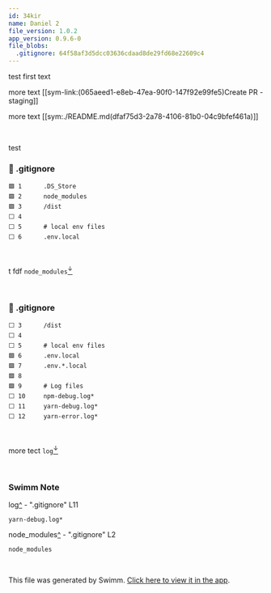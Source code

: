 ```yaml
---
id: 34kir
name: Daniel 2
file_version: 1.0.2
app_version: 0.9.6-0
file_blobs:
  .gitignore: 64f58af3d5dcc03636cdaad8de29fd68e22609c4
---
```


test first text

more text [[sym-link:(065aeed1-e8eb-47ea-90f0-147f92e99fe5)Create PR - staging]]

more text [[sym:./README.md(dfaf75d3-2a78-4106-81b0-04c9bfef461a)]]

<br/>

test



<!-- NOTE-swimm-snippet: the lines below link your snippet to Swimm -->
### 📄 .gitignore
```gitignore
🟩 1      .DS_Store
🟩 2      node_modules
🟩 3      /dist
⬜ 4      
⬜ 5      # local env files
⬜ 6      .env.local
```

<br/>

t fdf `node_modules`[<sup id="2lnQgE">↓</sup>](#f-2lnQgE)

<br/>



<!-- NOTE-swimm-snippet: the lines below link your snippet to Swimm -->
### 📄 .gitignore
```gitignore
⬜ 3      /dist
⬜ 4      
⬜ 5      # local env files
🟩 6      .env.local
🟩 7      .env.*.local
🟩 8      
🟩 9      # Log files
⬜ 10     npm-debug.log*
⬜ 11     yarn-debug.log*
⬜ 12     yarn-error.log*
```

<br/>

more tect `log`[<sup id="Z1SuhtH">↓</sup>](#f-Z1SuhtH)

<br/>

<!-- THIS IS AN AUTOGENERATED SECTION. DO NOT EDIT THIS SECTION DIRECTLY -->
### Swimm Note

<span id="f-Z1SuhtH">log</span>[^](#Z1SuhtH) - ".gitignore" L11
```gitignore
yarn-debug.log*
```

<span id="f-2lnQgE">node_modules</span>[^](#2lnQgE) - ".gitignore" L2
```gitignore
node_modules
```

<br/>

This file was generated by Swimm. [Click here to view it in the app](http://localhost:5000/repos/Z2l0aHViJTNBJTNBc3ItZXh0ZW5zaW9uJTNBJTNBZG91ZWs=/docs/34kir).